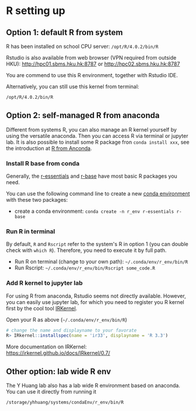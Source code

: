 # R setting up

## Option 1: default R from system
R has been installed on school CPU server:
`/opt/R/4.0.2/bin/R`

Rstudio is also available from web browser (VPN required from outside HKU): http://hpc01.sbms.hku.hk:8787 or http://hpc02.sbms.hku.hk:8787

You are commend to use this R environment, together with Rstudio IDE.

Alternatively, you can still use this kernel from terminal:
```bash
/opt/R/4.0.2/bin/R
```

## Option 2: self-managed R from anaconda
Different from systems R, you can also manage an R kernel yourself by using 
the versatile anaconda. Then you can access R via terminal or jupyter lab. It 
is also possible to install some R package fron `conda install xxx`, see the 
introduction at 
[R from Anconda](https://docs.anaconda.com/anaconda/user-guide/tasks/using-r-language/).

### Install R base from conda
Generally, the [r-essentials](https://anaconda.org/r/r-essentials) and 
[r-base](https://anaconda.org/r/r-base) have most basic R packages you need.

You can use the following command line to create a new 
[conda environment](https://docs.conda.io/projects/conda/en/latest/user-guide/tasks/manage-environments.html) with these two packages:
* create a conda environment: `conda create -n r_env r-essentials r-base`

### Run R in terminal
By default, `R` and `Rscript` refer to the system's R in option 1 (you can 
double check with `which R`). Therefore, you need to execute it by full path.
* Run R on terminal (change to your own path): `~/.conda/env/r_env/bin/R`
* Run Rscript: `~/.conda/env/r_env/bin/Rscript some_code.R`

### Add R kernel to jupyter lab
For using R from anaconda, Rstudio seems not directly available. However, you 
can easily use jupyter lab, for which you need to register you R kernel first by
the cool tool [IRKernel](https://irkernel.github.io/).

Open your R as above (`~/.conda/env/r_env/bin/R`)
```R
# change the name and displayname to your favorate
R> IRkernel::installspec(name = 'ir33', displayname = 'R 3.3')
```

More documentation on IRKernel: https://irkernel.github.io/docs/IRkernel/0.7/

## Other option: lab wide R env
The Y Huang lab also has a lab wide R environment based on anaconda. You can 
use it directly from running it

```bat
/storage/yhhuang/systems/condaEnv/r_env/bin/R
```
